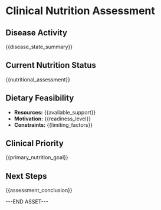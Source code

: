 # Clinical Nutrition Assessment

## Disease Activity
{{disease_state_summary}}

## Current Nutrition Status
{{nutritional_assessment}}

## Dietary Feasibility
- **Resources:** {{available_support}}
- **Motivation:** {{readiness_level}}
- **Constraints:** {{limiting_factors}}

## Clinical Priority
{{primary_nutrition_goal}}

## Next Steps
{{assessment_conclusion}}

---END ASSET---